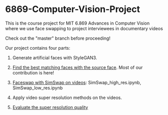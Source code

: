 # 6869-Computer-Vision-Project
This is the course project for MIT 6.869 Advances in Computer Vision where we use face swapping to project interviewees in documentary videos 

Check out the "master" branch before proceeding!

Our project contains four parts:

1. Generate artificial faces with StyleGAN3.

2. [Find the best matching faces with the source face](https://github.com/RuihanZhang2015/6869-Computer-Vision-Project/tree/master/src). Most of our contribution is here!

3. [Faceswap with SimSwap on videos](https://github.com/RuihanZhang2015/6869-Computer-Vision-Project/tree/master/SimSwap/SimSwap_high_res.ipynb): SimSwap_high_res.ipynb, SimSwap_low_res.ipynb

4. Apply video super resolution methods on the videos.

5. [Evaluate the super resolution quality](https://github.com/RuihanZhang2015/6869-Computer-Vision-Project/tree/master/src)
